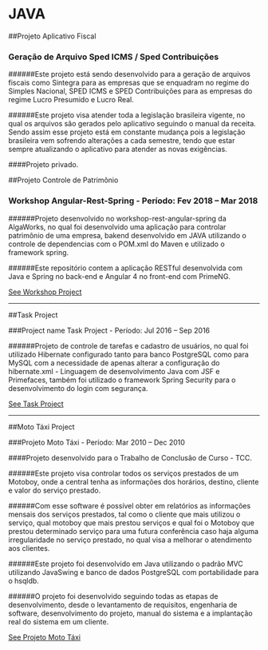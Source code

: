# JAVA

##Projeto Aplicativo Fiscal

### Geração de Arquivo Sped ICMS / Sped Contribuições

######Este projeto está sendo desenvolvido para a geração de arquivos fiscais como Sintegra para as empresas que se enquadram no regime do Simples Nacional, SPED ICMS e SPED Contribuições para as empresas do regime Lucro Presumido e Lucro Real.

######Este projeto visa atender toda a legislação brasileira vigente, no qual os arquivos são gerados pelo aplicativo seguindo o manual da receita. Sendo assim esse projeto está em constante mudança pois a legislação brasileira vem sofrendo alterações a cada semestre, tendo que estar sempre atualizando o aplicativo para atender as novas exigências.

####Projeto privado.


##Projeto Controle de Patrimônio

### Workshop Angular-Rest-Spring - Período: Fev 2018 – Mar 2018

######Projeto desenvolvido no workshop-rest-angular-spring da AlgaWorks, no qual foi desenvolvido uma aplicação para controlar patrimônio de uma empresa, bakend desenvolvido em JAVA utilizando o controle de dependencias com o POM.xml do Maven e utilizado o framework spring.

######Este repositório contem a aplicação RESTful desenvolvida com Java e Spring no back-end e Angular 4 no front-end com PrimeNG.

[See Workshop Project][1]

  [1]: https://github.com/luizddaniel/workshop-rest-angular-spring

<hr>
##Task Project

###Project name Task Project - Período: Jul 2016 – Sep 2016

######Projeto de controle de tarefas e cadastro de usuários, no qual foi utilizado Hibernate configurado tanto para banco PostgreSQL como para MySQL com a necessidade de apenas alterar a configuração do hibernate.xml - Linguagem de desenvolvimento Java com JSF e Primefaces, também foi utilizado o framework Spring Security para o desenvolvimento do login com segurança.


[See Task Project][2]
	
  [2]: https://github.com/luizddaniel/Task-Advanced?lipi=urn%3Ali%3Apage%3Ad_flagship3_profile_view_base%3Br3AMyxvXRVCStUn9qde5hg%3D%3D

<hr>
##Moto Táxi Project

###Projeto Moto Táxi - Período: Mar 2010 – Dec 2010

####Projeto desenvolvido para o Trabalho de Conclusão de Curso - TCC.

######Este projeto visa controlar todos os serviços prestados de um Motoboy, onde a central tenha as informações dos horários, destino, cliente e valor do serviço prestado.

######Com esse software é possível obter em relatórios as informações mensais dos serviços prestados, tal como o cliente que mais utilizou o serviço, qual motoboy que mais prestou serviços e qual foi o Motoboy que prestou determinado serviço para uma futura conferência caso haja alguma irregularidade no serviço prestado, no qual visa a melhorar o atendimento aos clientes.

######Este projeto foi desenvolvido em Java utilizando o padrão MVC utilizando JavaSwing e banco de dados PostgreSQL com portabilidade para o hsqldb.

######O projeto foi desenvolvido seguindo todas as etapas de desenvolvimento, desde o levantamento de requisitos, engenharia de software, desenvolvimento do projeto, manual do sistema e a implantação real do sistema em um cliente.


[See Projeto Moto Táxi][3]
	
  [3]: https://github.com/luizddaniel/ProjetoMotoTaxi?lipi=urn%3Ali%3Apage%3Ad_flagship3_profile_view_base%3Br3AMyxvXRVCStUn9qde5hg%3D%3D
